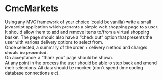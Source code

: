 # CmcMarkets

Using any MVC framework of your choice (could be vanilla) write a small javascript application which presents a simple web shopping page to a user. 
It should allow them to add and remove items to/from a virtual shopping basket. The page should also have a “check out” option that presents the user with various delivery options to select from.  
Once selected, a summary of the order + delivery method and charges should be presented.  
On acceptance, a “thank you” page should be shown.  
At any point in the process the user should be able to step back and amend their selections.
All data should be mocked (don't spend time coding database connections etc). 
